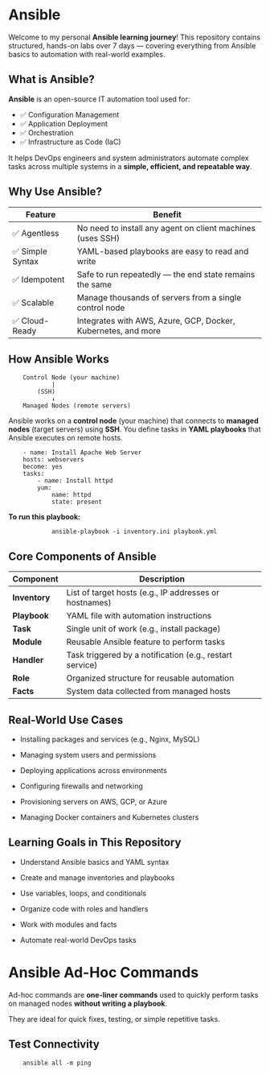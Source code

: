 #                                               Ansible


Welcome to my personal **Ansible learning journey**! This repository contains structured, hands-on labs over 7 days — covering everything from Ansible basics to automation with real-world examples.

## What is Ansible?

**Ansible** is an open-source IT automation tool used for:

- ✅ Configuration Management
- ✅ Application Deployment
- ✅ Orchestration
- ✅ Infrastructure as Code (IaC)

It helps DevOps engineers and system administrators automate complex tasks across multiple systems in a **simple, efficient, and repeatable way**.


## Why Use Ansible?

|      Feature      |                          Benefit                                        |
|-----------------  |------------------------------------------------------------------------ |
| ✅ Agentless      | No need to install any agent on client machines (uses SSH)             |
| ✅ Simple Syntax  | YAML-based playbooks are easy to read and write                        |
| ✅ Idempotent     | Safe to run repeatedly — the end state remains the same                |
| ✅ Scalable       | Manage thousands of servers from a single control node                 |
| ✅ Cloud-Ready    | Integrates with AWS, Azure, GCP, Docker, Kubernetes, and more          |


## How Ansible Works


        Control Node (your machine)
                |
            (SSH)
                ↓
        Managed Nodes (remote servers)


Ansible works on a **control node** (your machine) that connects to **managed nodes** (target servers) using **SSH**. You define tasks in **YAML playbooks** that Ansible executes on remote hosts.

        
        - name: Install Apache Web Server
        hosts: webservers
        become: yes
        tasks:
            - name: Install httpd
            yum:
                name: httpd
                state: present

**To run this playbook:**

                ansible-playbook -i inventory.ini playbook.yml


## Core Components of Ansible

|   Component   |                 Description                              |
| ------------- | -------------------------------------------------------- |
| **Inventory** | List of target hosts (e.g., IP addresses or hostnames)   |
| **Playbook**  | YAML file with automation instructions                   |
| **Task**      | Single unit of work (e.g., install package)              |
| **Module**    | Reusable Ansible feature to perform tasks                |
| **Handler**   | Task triggered by a notification (e.g., restart service) |
| **Role**      | Organized structure for reusable automation              |
| **Facts**     | System data collected from managed hosts                 |


## Real-World Use Cases

- Installing packages and services (e.g., Nginx, MySQL)

- Managing system users and permissions

- Deploying applications across environments

- Configuring firewalls and networking

- Provisioning servers on AWS, GCP, or Azure

- Managing Docker containers and Kubernetes clusters

## Learning Goals in This Repository 

-  Understand Ansible basics and YAML syntax

-  Create and manage inventories and playbooks

-  Use variables, loops, and conditionals

-  Organize code with roles and handlers

- Work with modules and facts

-  Automate real-world DevOps tasks

#  Ansible Ad-Hoc Commands

Ad-hoc commands are **one-liner commands** used to quickly perform tasks on managed nodes **without writing a playbook**.

They are ideal for quick fixes, testing, or simple repetitive tasks.

##  Test Connectivity


        ansible all -m ping


